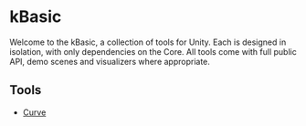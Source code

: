 # kBasic

Welcome to the kBasic, a collection of tools for Unity. Each is designed in isolation, with only dependencies on the Core. All tools come with full public API, demo scenes and visualizers where appropriate.

## Tools
* [Curve](https://github.com/Kink3d/kBasic/wiki/Curve)
